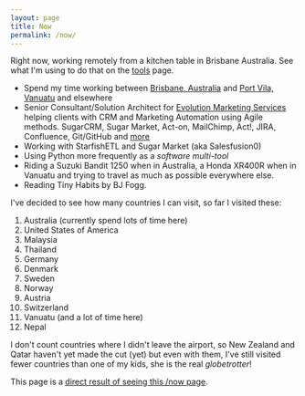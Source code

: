```yaml
---
layout: page
title: Now
permalink: /now/
---
```


Right now, working remotely from a kitchen table in Brisbane Australia. See what I'm using to do that on the [tools](/tools) page.

- Spend my time working between [Brisbane, Australia](https://g.page/brisbane-technology-park?share) and [Port Vila, Vanuatu](https://goo.gl/maps/fZ1pYCu9v2MvsPY68) and elsewhere
- Senior Consultant/Solution Architect for [Evolution Marketing Services](http://evolutionmarketing.com.au/) helping clients with CRM and Marketing Automation using Agile methods. SugarCRM, Sugar Market, Act-on, MailChimp, Act!, JIRA, Confluence, Git/GitHub and [more](http://ben.hamilton.id.au/tools)
- Working with StarfishETL and Sugar Market (aka Salesfusion0)
- Using Python more frequently as a *software multi-tool*
- Riding a Suzuki Bandit 1250 when in Australia, a Honda XR400R when in Vanuatu and trying to travel as much as possible everywhere else.
- Reading Tiny Habits by BJ Fogg.

I've decided to see how many countries I can visit, so far I visited these:

1. Australia (currently spend lots of time here)
2. United States of America
3. Malaysia
4. Thailand
5. Germany
6. Denmark
7. Sweden
8. Norway
9. Austria
10. Switzerland
11. Vanuatu (and a lot of time here)
12. Nepal

I don't count countries where I didn't leave the airport, so New Zealand and Qatar haven't yet made the cut (yet) but even with them, I've still visited fewer countries than one of my kids, she is the real *globetrotter*!

This page is a [direct result of seeing this /now page](https://sivers.org/now).
